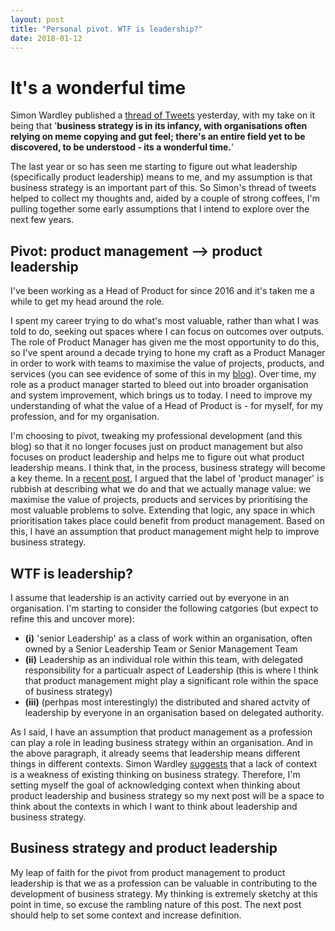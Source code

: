 ```yaml
---
layout: post
title: "Personal pivot. WTF is leadership?"
date: 2018-01-12
---
```


# It's a wonderful time

Simon Wardley published a [thread of Tweets](https://twitter.com/swardley/status/951536659736203264) yesterday, with my take on it being that '**business strategy is in its infancy, with organisations often relying on meme copying and gut feel; there's an entire field yet to be discovered, to be understood - its a wonderful time.**'

The last year or so has seen me starting to figure out what leadership (specifically product leadership) means to me, and my assumption is that business strategy is an important part of this. So Simon's thread of tweets helped to collect my thoughts and, aided by a couple of strong coffees, I'm pulling together some early assumptions that I intend to explore over the next few years.

## Pivot: product management --> product leadership

I've been working as a Head of Product for since 2016 and it's taken me a while to get my head around the role.

I spent my career trying to do what's most valuable, rather than what I was told to do, seeking out spaces where I can focus on outcomes over outputs. The role of Product Manager has given me the most opportunity to do this, so I've spent around a decade trying to hone my craft as a Product Manager in order to work with teams to maximise the value of projects, products, and services (you can see evidence of some of this in my [blog](http://scottcolfer.com/blog/)). Over time, my role as a product manager started to bleed out into broader organisation and system improvement, which brings us to today. I need to improve my understanding of what the value of a Head of Product is - for myself, for my profession, and for my organisation.

I'm choosing to pivot, tweaking my professional development (and this blog) so that it no longer focuses just on product management but also focuses on product leadership and helps me to figure out what product leadership means. I think that, in the process, business strategy will become a key theme. In a [recent post](http://scottcolfer.com/2017/09/17/value-manager.html), I argued that the label of 'product manager' is rubbish at describing what we do and that we actually manage value: we maximise the value of projects, products and services by prioritising the most valuable problems to solve. Extending that logic, any space in which prioritisation takes place could benefit from product management. Based on this, I have an assumption that product management might help to improve business strategy.

## WTF is leadership?

I assume that leadership is an activity carried out by everyone in an organisation. I'm starting to consider the following catgories (but expect to refine this and uncover more):
- **(i)** 'senior Leadership' as a class of work within an organisation, often owned by a Senior Leadership Team or Senior Management Team
- **(ii)** Leadership as an individual role within this team, with delegated responsibility for a particualr aspect of Leadership (this is where I think that product management might play a significant role within the space of business strategy)
- **(iii)** (perhpas most interestingly) the distributed and shared actvity of leadership by everyone in an organisation based on delegated authority.

As I said, I have an assumption that product management as a profession can play a role in leading business strategy within an organisation. And in the above paragraph, it already seems that leadership means different things in different contexts. Simon Wardley [suggests](https://twitter.com/swardley/status/951541665294057472) that a lack of context is a weakness of existing thinking on business strategy. Therefore, I'm setting myself the goal of acknowledging context when thinking about product leadership and business strategy so my next post will be a space to think about the contexts in which I want to think about leadership and business strategy.

## Business strategy and product leadership

My leap of faith for the pivot from product management to product leadership is that we as a profession can be valuable in contributing to the development of business strategy. My thinking is extremely sketchy at this point in time, so excuse the rambling nature of this post. The next post should help to set some context and increase definition.
